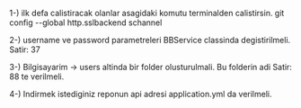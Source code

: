 1-) ilk defa calistiracak olanlar asagidaki komutu terminalden calistirsin.
git config --global http.sslbackend schannel

2-) username ve password parametreleri BBService classinda degistirilmeli. Satir: 37

3-) Bilgisayarim -> users altinda bir folder olusturulmali. Bu folderin adi Satir: 88 te verilmeli.

4-) Indirmek istediginiz reponun api adresi application.yml da verilmeli.

